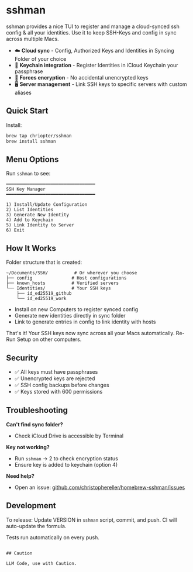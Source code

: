 # sshman

sshman provides a nice TUI to register and manage a cloud-synced ssh config & all your identities. Use it to keep SSH-Keys and config in sync across multiple Macs.

- ☁️ **Cloud sync** - Config, Authorized Keys and Identities in Syncing Folder of your choice
- 🔑 **Keychain integration** - Register Identities in iCloud Keychain your passphrase 
- 🔐 **Forces encryption** - No accidental unencrypted keys
- 🖥️ **Server management** - Link SSH keys to specific servers with custom aliases

## Quick Start

Install:
```bash
brew tap chriopter/sshman
brew install sshman
```

## Menu Options

Run `sshman` to see:

```
━━━━━━━━━━━━━━━━━━━━━━━━━━━━━━━━━━
SSH Key Manager
━━━━━━━━━━━━━━━━━━━━━━━━━━━━━━━━━━

1) Install/Update Configuration
2) List Identities
3) Generate New Identity
4) Add to Keychain
5) Link Identity to Server
6) Exit
```

## How It Works

Folder structure that is created:
```
~/Documents/SSH/          # Or wherever you choose
├── config               # Host configurations  
├── known_hosts          # Verified servers
└── Identities/          # Your SSH keys
    ├── id_ed25519_github
    └── id_ed25519_work
```

- Install on new Computers to register synced config
- Generate new identities directly in sync folder
- Link to generate entries in config to link identity with hosts

That's it! Your SSH keys now sync across all your Macs automatically. Re-Run Setup on other computers.


## Security

- ✅ All keys must have passphrases
- ✅ Unencrypted keys are rejected
- ✅ SSH config backups before changes
- ✅ Keys stored with 600 permissions

## Troubleshooting

**Can't find sync folder?**
- Check iCloud Drive is accessible by Terminal

**Key not working?**
- Run `sshman` → 2 to check encryption status
- Ensure key is added to keychain (option 4)

**Need help?**
- Open an issue: [github.com/christophereller/homebrew-sshman/issues](https://github.com/christophereller/homebrew-sshman/issues)

## Development

To release: Update VERSION in `sshman` script, commit, and push. CI will auto-update the formula.

Tests run automatically on every push.
```

## Caution

LLM Code, use with Caution.